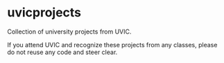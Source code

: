 # uvicprojects
Collection of university projects from UVIC.

If you attend UVIC and recognize these projects from any classes, please do not reuse any code and steer clear.

